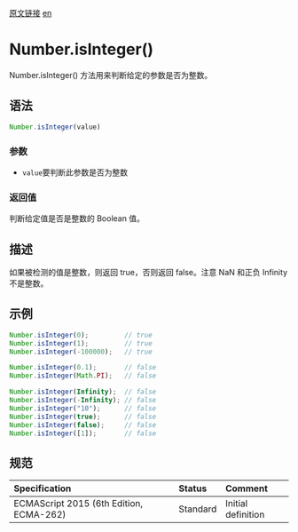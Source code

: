 <a href="https://developer.mozilla.org/zh-CN/docs/Web/JavaScript/Reference/Global_Objects/Number/isInteger" target="_blank">原文链接</a>
<a href="https://developer.mozilla.org/en-US/docs/Web/JavaScript/Reference/Global_Objects/Number/isInteger" target="_blank">en</a>

# Number.isInteger()

Number.isInteger() 方法用来判断给定的参数是否为整数。

## 语法

```javascript
Number.isInteger(value)
```

### 参数

* `value`要判断此参数是否为整数

### 返回值

判断给定值是否是整数的 Boolean 值。

## 描述

如果被检测的值是整数，则返回 true，否则返回 false。注意 NaN 和正负 Infinity 不是整数。

## 示例

```javascript
Number.isInteger(0);         // true
Number.isInteger(1);         // true
Number.isInteger(-100000);   // true

Number.isInteger(0.1);       // false
Number.isInteger(Math.PI);   // false

Number.isInteger(Infinity);  // false
Number.isInteger(-Infinity); // false
Number.isInteger("10");      // false
Number.isInteger(true);      // false
Number.isInteger(false);     // false
Number.isInteger([1]);       // false
```

## 规范

| Specification                           | Status   | Comment            |
|:----------------------------------------|:---------|:-------------------|
| ECMAScript 2015 (6th Edition, ECMA-262) | Standard | Initial definition |